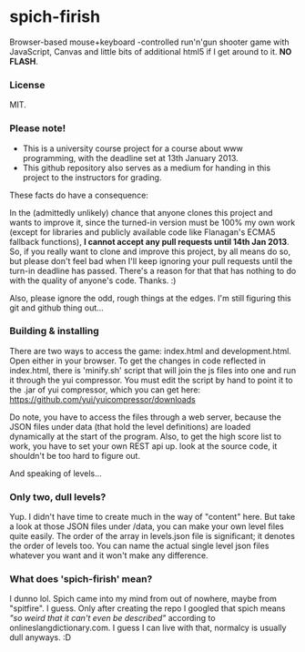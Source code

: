 # spich-firish

Browser-based mouse+keyboard -controlled run'n'gun shooter game with 
JavaScript, Canvas and little bits of additional 
html5 if I get around to it. __NO FLASH__.

### License

MIT.

### Please note!

* This is a university course project for a course about www 
programming, with the deadline set at 13th January 2013.
* This github repository also serves as a medium for handing in 
this project to the instructors for grading.

These facts do have a consequence: 

In the (admittedly unlikely) chance that anyone clones this project and 
wants to improve it, since the turned-in 
version must be 100% my own work (except for libraries and publicly 
available code like Flanagan's ECMA5 fallback functions), 
__I cannot accept any pull requests until 14th Jan 2013__.  
So, if you really want to clone and improve this project, by all means 
do so, but please don't feel bad when I'll keep ignoring your pull 
requests until the turn-in deadline has passed. There's a 
reason for that that has nothing to do with the quality 
of anyone's code. Thanks. :)

Also, please ignore the odd, rough things at the edges. I'm still 
figuring this git and github thing out...

### Building & installing

There are two ways to access the game: index.html and development.html. 
Open either in your browser. To get the changes in code reflected in index.html, 
there is 'minify.sh' script that will join the js files into one 
and run it through the yui compressor. You must edit the script 
by hand to point it to the .jar of yui compressor, which you can get 
here: https://github.com/yui/yuicompressor/downloads

Do note, you have to access the files through a web server, because 
the JSON files under data (that hold the level definitions) are loaded 
dynamically at the start of the program. Also, to get the high score list 
to work, you have to set your own REST api up. look at the source code, it 
shouldn't be too hard to figure out.

And speaking of levels...

### Only two, dull levels? 

Yup. I didn't have time to create much in the way of "content" here. 
But take a look at those JSON files under /data, you can make your own 
level files quite easily. The order of the array in levels.json file 
is significant; it denotes the order of levels too. You can name the 
actual single level json files whatever you want and it won't make 
any difference.

### What does 'spich-firish' mean?

I dunno lol. Spich came into my mind from out of nowhere, maybe from 
"spitfire". I guess. Only after creating 
the repo I googled that spich means _"so weird that it can't even be described"_ 
according to onlineslangdictionary.com. I guess I can live with that, normalcy is 
usually dull anyways. :D
